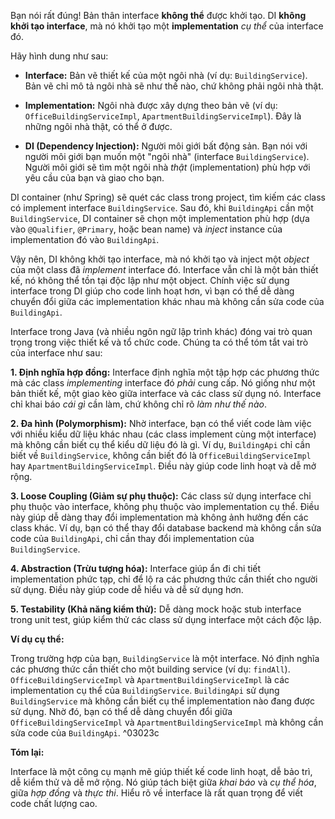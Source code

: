 
Bạn nói rất đúng! Bản thân interface **không thể** được khởi tạo.  DI **không khởi tạo interface**, mà nó khởi tạo một **implementation** *cụ thể* của interface đó.

Hãy hình dung như sau:

* **Interface:**  Bản vẽ thiết kế của một ngôi nhà (ví dụ: `BuildingService`).  Bản vẽ chỉ mô tả ngôi nhà sẽ như thế nào, chứ không phải ngôi nhà thật.

* **Implementation:** Ngôi nhà được xây dựng theo bản vẽ (ví dụ: `OfficeBuildingServiceImpl`, `ApartmentBuildingServiceImpl`).  Đây là những ngôi nhà thật, có thể ở được.

* **DI (Dependency Injection):**  Người môi giới bất động sản.  Bạn nói với người môi giới bạn muốn một "ngôi nhà" (interface `BuildingService`).  Người môi giới sẽ tìm một ngôi nhà *thật* (implementation) phù hợp với yêu cầu của bạn và giao cho bạn.

DI container (như Spring) sẽ quét các class trong project, tìm kiếm các class có implement interface `BuildingService`. Sau đó, khi `BuildingApi` cần một `BuildingService`, DI container sẽ chọn một implementation phù hợp (dựa vào `@Qualifier`, `@Primary`, hoặc bean name) và *inject* instance của implementation đó vào `BuildingApi`.

Vậy nên, DI không khởi tạo interface, mà nó khởi tạo và inject một *object* của một class đã *implement* interface đó.  Interface vẫn chỉ là một bản thiết kế, nó không thể tồn tại độc lập như một object.  Chính việc sử dụng interface trong DI giúp cho code linh hoạt hơn, vì bạn có thể dễ dàng chuyển đổi giữa các implementation khác nhau mà không cần sửa code của `BuildingApi`.


Interface trong Java (và nhiều ngôn ngữ lập trình khác) đóng vai trò quan trọng trong việc thiết kế và tổ chức code. Chúng ta có thể tóm tắt vai trò của interface như sau:

**1. Định nghĩa hợp đồng:** Interface định nghĩa một tập hợp các phương thức mà các class *implementing* interface đó *phải* cung cấp.  Nó giống như một bản thiết kế, một giao kèo giữa interface và các class sử dụng nó. Interface chỉ khai báo *cái gì* cần làm, chứ không chỉ rõ *làm như thế nào*.

**2. Đa hình (Polymorphism):**  Nhờ interface, bạn có thể viết code làm việc với nhiều kiểu dữ liệu khác nhau (các class implement cùng một interface) mà không cần biết cụ thể kiểu dữ liệu đó là gì.  Ví dụ, `BuildingApi` chỉ cần biết về `BuildingService`, không cần biết đó là `OfficeBuildingServiceImpl` hay `ApartmentBuildingServiceImpl`.  Điều này giúp code linh hoạt và dễ mở rộng.

**3. Loose Coupling (Giảm sự phụ thuộc):**  Các class sử dụng interface chỉ phụ thuộc vào interface, không phụ thuộc vào implementation cụ thể.  Điều này giúp dễ dàng thay đổi implementation mà không ảnh hưởng đến các class khác.  Ví dụ, bạn có thể thay đổi database backend mà không cần sửa code của `BuildingApi`, chỉ cần thay đổi implementation của `BuildingService`.

**4. Abstraction (Trừu tượng hóa):** Interface giúp ẩn đi chi tiết implementation phức tạp, chỉ để lộ ra các phương thức cần thiết cho người sử dụng.  Điều này giúp code dễ hiểu và dễ sử dụng hơn.

**5. Testability (Khả năng kiểm thử):**  Dễ dàng mock hoặc stub interface trong unit test, giúp kiểm thử các class sử dụng interface một cách độc lập.

**Ví dụ cụ thể:**

Trong trường hợp của bạn, `BuildingService` là một interface.  Nó định nghĩa các phương thức cần thiết cho một building service (ví dụ: `findAll`).  `OfficeBuildingServiceImpl` và `ApartmentBuildingServiceImpl` là các implementation cụ thể của `BuildingService`.  `BuildingApi` sử dụng `BuildingService` mà không cần biết cụ thể implementation nào đang được sử dụng.  Nhờ đó, bạn có thể dễ dàng chuyển đổi giữa `OfficeBuildingServiceImpl` và `ApartmentBuildingServiceImpl` mà không cần sửa code của `BuildingApi`. ^03023c

**Tóm lại:**

Interface là một công cụ mạnh mẽ giúp thiết kế code linh hoạt, dễ bảo trì, dễ kiểm thử và dễ mở rộng.  Nó giúp tách biệt giữa *khai báo* và *cụ thể hóa*, giữa *hợp đồng* và *thực thi*.  Hiểu rõ về interface là rất quan trọng để viết code chất lượng cao.

